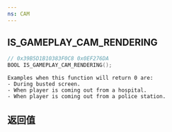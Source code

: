 ```yaml
---
ns: CAM
---
```

## IS_GAMEPLAY_CAM_RENDERING

```c
// 0x39B5D1B10383F0C8 0x0EF276DA
BOOL IS_GAMEPLAY_CAM_RENDERING();
```

```
Examples when this function will return 0 are:  
- During busted screen.  
- When player is coming out from a hospital.  
- When player is coming out from a police station.  
```

## 返回值
